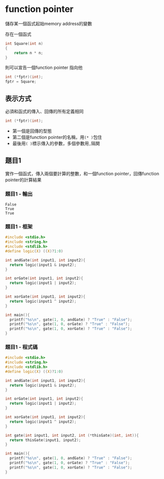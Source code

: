 <!-- slide -->
# function pointer

<!-- slide vertical = true-->
儲存某一個函式起始memory address的變數

<!-- slide vertical = true-->
存在一個函式

``` C
int Square(int n)
{
    return n * n;
}
```

<!-- slide vertical = true-->
則可以宣告一個function pointer 指向他

``` C
int (*fptr)(int);
fptr = Square;
```

<!-- slide -->
## 表示方式

<!-- slide vertical = true-->
必須和函式的傳入、回傳的所有定義相同

<!-- slide vertical = true-->
``` C
int (*fptr)(int);
```

* 第一個是回傳的型態
* 第二個是function pointer的名稱，用```(* )```包住
* 最後用```( )```標示傳入的參數，多個參數用```,```隔開

<!-- slide -->
## 題目1

實作一個函式，傳入兩個要計算的整數，和一個function pointer，回傳function pointer的計算結果

<!-- slide vertical = true-->
### 題目1 - 輸出

``` text
False
True
True
```

<!-- slide vertical = true-->
### 題目1 - 框架

``` C
#include <stdio.h>
#include <string.h>
#include <stdlib.h>
#define logic(X) ((X)?1:0)

int andGate(int input1, int input2){
  return logic(input1 & input2);
}

int orGate(int input1, int input2){
  return logic(input1 | input2);
}

int xorGate(int input1, int input2){
  return logic(input1 ^ input2);
}

int main(){
  printf("%s\n", gate(1, 0, andGate) ? "True" : "False");
  printf("%s\n", gate(1, 0, orGate) ? "True" : "False");
  printf("%s\n", gate(1, 0, xorGate) ? "True" : "False");
}
```

<!-- slide vertical = true-->
### 題目1 - 程式碼

``` C
#include <stdio.h>
#include <string.h>
#include <stdlib.h>
#define logic(X) ((X)?1:0)

int andGate(int input1, int input2){
  return logic(input1 & input2);
}

int orGate(int input1, int input2){
  return logic(input1 | input2);
}

int xorGate(int input1, int input2){
  return logic(input1 ^ input2);
}

int gate(int input1, int input2, int (*thisGate)(int, int)){
  return thisGate(input1, input2);
}

int main(){
  printf("%s\n", gate(1, 0, andGate) ? "True" : "False");
  printf("%s\n", gate(1, 0, orGate) ? "True" : "False");
  printf("%s\n", gate(1, 0, xorGate) ? "True" : "False");
}
```
